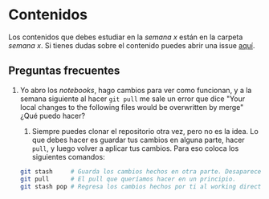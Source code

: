 # Contenidos

Los contenidos que debes estudiar en la *semana x* están en la carpeta *semana x*. Si tienes dudas sobre el contenido puedes abrir una issue [aquí](https://github.com/IIC2233/syllabus/issues).

## Preguntas frecuentes

1. Yo abro los _notebooks_, hago cambios para ver como funcionan, y a la semana siguiente al hacer `git pull` me sale un error que dice "Your local changes to the following files would be overwritten by merge" ¿Qué puedo hacer?
    1. Siempre puedes clonar el repositorio otra vez, pero no es la idea. Lo que debes hacer es guardar tus cambios en alguna parte, hacer `pull`, y luego volver a aplicar tus cambios. Para eso coloca los siguientes comandos:
    
      ```bash
      git stash     # Guarda los cambios hechos en otra parte. Desaparecen del working directory.
      git pull      # El pull que queríamos hacer en un principio.
      git stash pop # Regresa los cambios hechos por ti al working directory.
      ```
